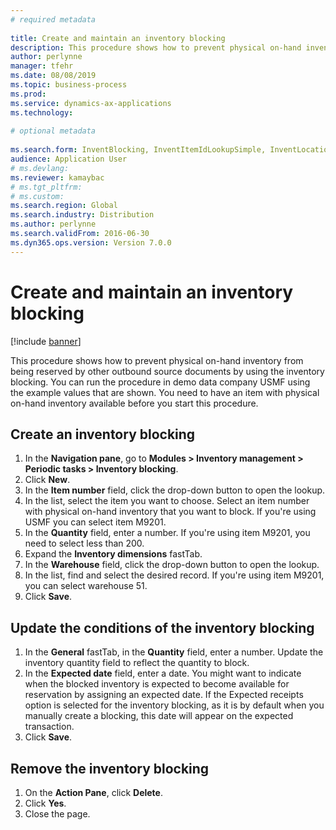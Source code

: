 ```yaml
--- 
# required metadata 
 
title: Create and maintain an inventory blocking
description: This procedure shows how to prevent physical on-hand inventory from being reserved by other outbound source documents by using the inventory blocking. 
author: perlynne
manager: tfehr 
ms.date: 08/08/2019
ms.topic: business-process 
ms.prod:  
ms.service: dynamics-ax-applications 
ms.technology:  
 
# optional metadata 
 
ms.search.form: InventBlocking, InventItemIdLookupSimple, InventLocationIdLookup   
audience: Application User 
# ms.devlang:  
ms.reviewer: kamaybac
# ms.tgt_pltfrm:  
# ms.custom:  
ms.search.region: Global
ms.search.industry: Distribution
ms.author: perlynne
ms.search.validFrom: 2016-06-30 
ms.dyn365.ops.version: Version 7.0.0 
---
```

# Create and maintain an inventory blocking

[!include [banner](../../includes/banner.md)]

This procedure shows how to prevent physical on-hand inventory from being reserved by other outbound source documents by using the inventory blocking. You can run the procedure in demo data company USMF using the example values that are shown. You need to have an item with physical on-hand inventory available before you start this procedure.


## Create an inventory blocking
1. In the **Navigation pane**, go to **Modules > Inventory management > Periodic tasks > Inventory blocking**.
2. Click **New**.
3. In the **Item number** field, click the drop-down button to open the lookup.
4. In the list, select the item you want to choose. Select an item number with physical on-hand inventory that you want to block. If you're using USMF you can select item M9201.  
5. In the **Quantity** field, enter a number. If you're using item M9201, you need to select less than 200.
6. Expand the **Inventory dimensions** fastTab.
7. In the **Warehouse** field, click the drop-down button to open the lookup.
8. In the list, find and select the desired record. If you're using item M9201, you can select warehouse 51.  
9. Click **Save**.

## Update the conditions of the inventory blocking
1. In the **General** fastTab, in the **Quantity** field, enter a number. Update the inventory quantity field to reflect the quantity to block.  
2. In the **Expected date** field, enter a date. You might want to indicate when the blocked inventory is expected to become available for reservation by assigning an expected date. If the Expected receipts option is selected for the inventory blocking, as it is by default when you manually create a blocking, this date will appear on the expected transaction.  
3. Click **Save**.

## Remove the inventory blocking
1. On the **Action Pane**, click **Delete**.
2. Click **Yes**.
3. Close the page.

